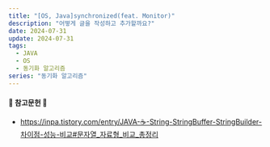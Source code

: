 ```yaml
---
title: "[OS, Java]synchronized(feat. Monitor)"
description: "어떻게 글을 작성하고 추가할까요?"
date: 2024-07-31
update: 2024-07-31
tags:
  - JAVA
  - OS
  - 동기화 알고리즘
series: "동기화 알고리즘"
---
```




#### 📖 참고문헌 📖
- https://inpa.tistory.com/entry/JAVA-☕-String-StringBuffer-StringBuilder-차이점-성능-비교#문자열_자료형_비교_총정리
